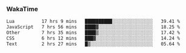 ### WakaTime

<!--START_SECTION:waka-->

```txt
Lua          17 hrs 9 mins   ██████████░░░░░░░░░░░░░░░   39.41 %
JavaScript   7 hrs 56 mins   ████▓░░░░░░░░░░░░░░░░░░░░   18.25 %
Other        7 hrs 35 mins   ████▒░░░░░░░░░░░░░░░░░░░░   17.42 %
CSS          6 hrs 12 mins   ███▓░░░░░░░░░░░░░░░░░░░░░   14.24 %
Text         2 hrs 27 mins   █▒░░░░░░░░░░░░░░░░░░░░░░░   05.64 %
```

<!--END_SECTION:waka-->
